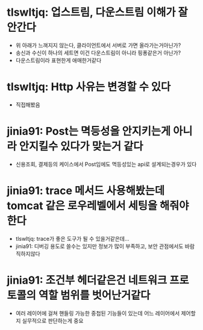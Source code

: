 # tlswltjq: 업스트림, 다운스트림 이해가 잘 안간다

-  위 아래가 느껴지지 않는다, 클라이언트에서 서버로 가면 올라가는거아닌가?
-  송신과 수신이 하나의 세트면 이건 다운스트림이 아니라 핑퐁같은거 아닌가?
-  다운스트림이라 표현한게 애매한거같다


# tlswltjq: Http 사유는 변경할 수 있다
- 직접해봤음

# jinia91: Post는 멱등성을 안지키는게 아니라 안지킬수 있다가 맞는거 같다
- 신용조회, 결제등의 케이스에서 Post임에도 멱등성있는 api로 설계되는경우가 있다

# jinia91: trace 메서드 사용해봤는데 tomcat 같은 로우레벨에서 세팅을 해줘야한다

- tlswltjq: trace가 좋은 도구가 될 수 있을거같은데...
- jinia91: 디버깅 용도로 쓸수는 있지만 정보가 많이 부족하고, 보안 관점에서도 바람직하지않다

# jinia91: 조건부 헤더같은건 네트워크 프로토콜의 역할 범위를 벗어난거같다
- 여러 레이어에 걸쳐 핸들링 가능한 중첩된 기능들이 있는데 어느 레이어에서 제어할지 실무적으로 판단하는게 중요
  
  
